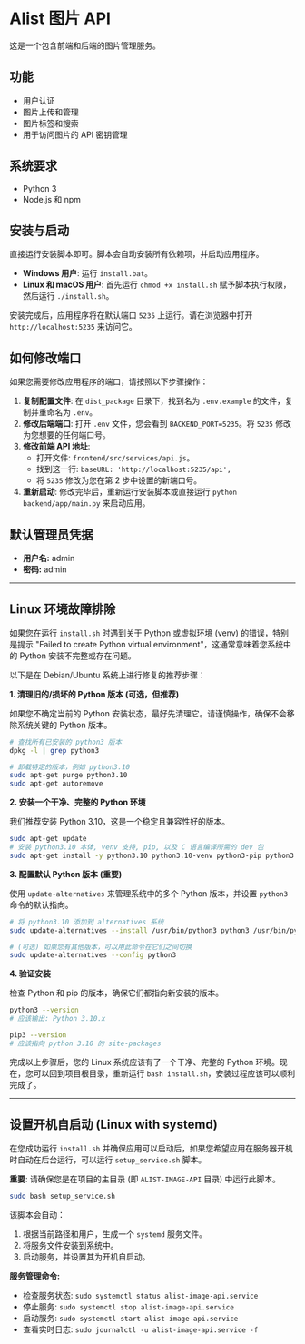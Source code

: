 # Alist 图片 API

这是一个包含前端和后端的图片管理服务。

## 功能

- 用户认证
- 图片上传和管理
- 图片标签和搜索
- 用于访问图片的 API 密钥管理

## 系统要求

- Python 3
- Node.js 和 npm

## 安装与启动

直接运行安装脚本即可。脚本会自动安装所有依赖项，并启动应用程序。
-   **Windows 用户**: 运行 `install.bat`。
-   **Linux 和 macOS 用户**: 首先运行 `chmod +x install.sh` 赋予脚本执行权限，然后运行 `./install.sh`。

安装完成后，应用程序将在默认端口 `5235` 上运行。请在浏览器中打开 `http://localhost:5235` 来访问它。

## 如何修改端口

如果您需要修改应用程序的端口，请按照以下步骤操作：

1.  **复制配置文件**: 在 `dist_package` 目录下，找到名为 `.env.example` 的文件，复制并重命名为 `.env`。
2.  **修改后端端口**: 打开 `.env` 文件，您会看到 `BACKEND_PORT=5235`。将 `5235` 修改为您想要的任何端口号。
3.  **修改前端 API 地址**:
    -   打开文件: `frontend/src/services/api.js`。
    -   找到这一行: `baseURL: 'http://localhost:5235/api',`
    -   将 `5235` 修改为您在第 2 步中设置的新端口号。
4.  **重新启动**: 修改完毕后，重新运行安装脚本或直接运行 `python backend/app/main.py` 来启动应用。

## 默认管理员凭据

-   **用户名:** admin
-   **密码:** admin

---

## Linux 环境故障排除

如果您在运行 `install.sh` 时遇到关于 Python 或虚拟环境 (venv) 的错误，特别是提示 "Failed to create Python virtual environment"，这通常意味着您系统中的 Python 安装不完整或存在问题。

以下是在 Debian/Ubuntu 系统上进行修复的推荐步骤：

**1. 清理旧的/损坏的 Python 版本 (可选，但推荐)**

如果您不确定当前的 Python 安装状态，最好先清理它。请谨慎操作，确保不会移除系统关键的 Python 版本。

```bash
# 查找所有已安装的 python3 版本
dpkg -l | grep python3

# 卸载特定的版本，例如 python3.10
sudo apt-get purge python3.10
sudo apt-get autoremove
```

**2. 安装一个干净、完整的 Python 环境**

我们推荐安装 Python 3.10，这是一个稳定且兼容性好的版本。

```bash
sudo apt-get update
# 安装 python3.10 本体, venv 支持, pip, 以及 C 语言编译所需的 dev 包
sudo apt-get install -y python3.10 python3.10-venv python3-pip python3.10-dev
```

**3. 配置默认 Python 版本 (重要)**

使用 `update-alternatives` 来管理系统中的多个 Python 版本，并设置 `python3` 命令的默认指向。

```bash
# 将 python3.10 添加到 alternatives 系统
sudo update-alternatives --install /usr/bin/python3 python3 /usr/bin/python3.10 1

# (可选) 如果您有其他版本，可以用此命令在它们之间切换
sudo update-alternatives --config python3
```

**4. 验证安装**

检查 Python 和 pip 的版本，确保它们都指向新安装的版本。

```bash
python3 --version
# 应该输出: Python 3.10.x

pip3 --version
# 应该指向 python 3.10 的 site-packages
```

完成以上步骤后，您的 Linux 系统应该有了一个干净、完整的 Python 环境。现在，您可以回到项目根目录，重新运行 `bash install.sh`，安装过程应该可以顺利完成了。

---

## 设置开机自启动 (Linux with systemd)

在您成功运行 `install.sh` 并确保应用可以启动后，如果您希望应用在服务器开机时自动在后台运行，可以运行 `setup_service.sh` 脚本。

**重要**: 请确保您是在项目的主目录 (即 `ALIST-IMAGE-API` 目录) 中运行此脚本。

```bash
sudo bash setup_service.sh
```

该脚本会自动：
1.  根据当前路径和用户，生成一个 `systemd` 服务文件。
2.  将服务文件安装到系统中。
3.  启动服务，并设置其为开机自启动。

**服务管理命令:**
-   检查服务状态: `sudo systemctl status alist-image-api.service`
-   停止服务: `sudo systemctl stop alist-image-api.service`
-   启动服务: `sudo systemctl start alist-image-api.service`
-   查看实时日志: `sudo journalctl -u alist-image-api.service -f`